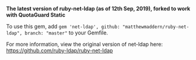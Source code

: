 **The latest version of ruby-net-ldap (as of 12th Sep, 2019), forked to work with QuotaGuard Static**

To use this gem, add `gem 'net-ldap', github: "matthewmaddern/ruby-net-ldap", branch: "master"` to your Gemfile.

For more information, view the original version of net-ldap here: https://github.com/ruby-ldap/ruby-net-ldap

